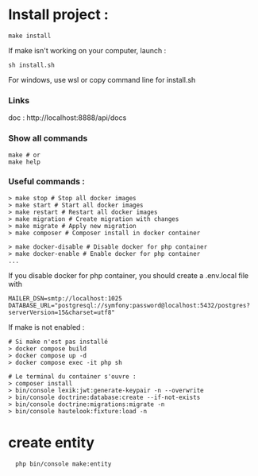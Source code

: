 # Install project : 

```shell
make install
```

If make isn't working on your computer, launch : 

```shell
sh install.sh
```
For windows, use wsl or copy command line for install.sh

### Links

doc : http://localhost:8888/api/docs

### Show all commands

```shell
make # or
make help
```

### Useful commands : 

```shell
> make stop # Stop all docker images
> make start # Start all docker images
> make restart # Restart all docker images
> make migration # Create migration with changes
> make migrate # Apply new migration 
> make composer # Composer install in docker container

> make docker-disable # Disable docker for php container 
> make docker-enable # Enable docker for php container
...
```

If you disable docker for php container, you should create a .env.local file with 

```dotenv
MAILER_DSN=smtp://localhost:1025
DATABASE_URL="postgresql://symfony:password@localhost:5432/postgres?serverVersion=15&charset=utf8"
```


If make is not enabled : 

```shell
# Si make n'est pas installé 
> docker compose build
> docker compose up -d
> docker compose exec -it php sh

# Le terminal du container s'ouvre :
> composer install
> bin/console lexik:jwt:generate-keypair -n --overwrite
> bin/console doctrine:database:create --if-not-exists
> bin/console doctrine:migrations:migrate -n
> bin/console hautelook:fixture:load -n
```

# create entity

```shell
  php bin/console make:entity
```